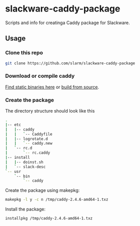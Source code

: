 # slackware-caddy-package
Scripts and info for creatinga Caddy package for Slackware.
## Usage
### Clone this repo
```bash
git clone https://github.com/slarm/slackware-caddy-package
```
### Download or compile caddy
[Find static binaries here](https://caddyserver.com/download) or [build from source](https://caddyserver.com/docs/build).
### Create the package
The directory structure should look like this
```bash
.
|-- etc
|   |-- caddy
|   |   `-- Caddyfile
|   |-- logrotate.d
|   |   `-- caddy.new
|   `-- rc.d
|       `-- rc.caddy
|-- install
|   |-- doinst.sh
|   `-- slack-desc
`-- usr
    `-- bin
        `-- caddy
```
Create the package using makepkg:
```bash
makepkg -l y -c n /tmp/caddy-2.4.6-amd64-1.txz
```
Install the package:
```bash
installpkg /tmp/caddy-2.4.6-amd64-1.txz
```
